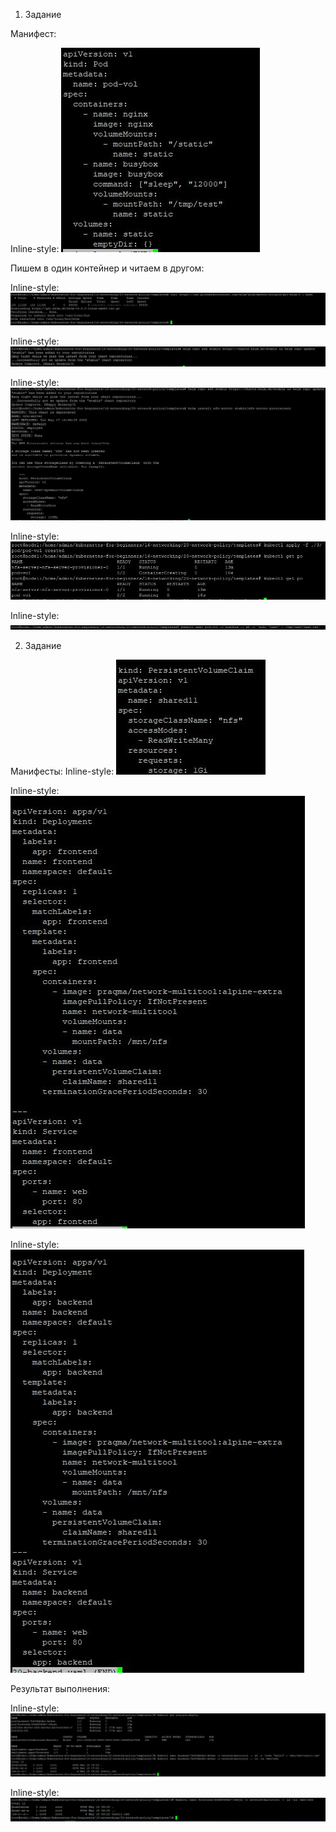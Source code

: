 1. Задание 

Манифест: 

Inline-style: 
![alt text](https://github.com/Andrey-netology/13.2/blob/main/pod.JPG "Logo Title Text 1")

Пишем в один контейнер и читаем в другом: 

Inline-style: 
![alt text](https://github.com/Andrey-netology/13.2/blob/main/1.JPG "Logo Title Text 1")

Inline-style: 
![alt text](https://github.com/Andrey-netology/13.2/blob/main/2.JPG "Logo Title Text 1")

Inline-style: 
![alt text](https://github.com/Andrey-netology/13.2/blob/main/3.JPG "Logo Title Text 1")

Inline-style: 
![alt text](https://github.com/Andrey-netology/13.2/blob/main/4.JPG "Logo Title Text 1")

Inline-style: 
![alt text](https://github.com/Andrey-netology/13.2/blob/main/5.JPG "Logo Title Text 1")

2. Задание 

Манифесты: 
Inline-style: 
![alt text](https://github.com/Andrey-netology/13.2/blob/main/pvc.JPG "Logo Title Text 1")

Inline-style: 
![alt text](https://github.com/Andrey-netology/13.2/blob/main/front.JPG "Logo Title Text 1")

Inline-style: 
![alt text](https://github.com/Andrey-netology/13.2/blob/main/back.JPG "Logo Title Text 1")

Результат выполнения: 

Inline-style: 
![alt text](https://github.com/Andrey-netology/13.2/blob/main/55.JPG "Logo Title Text 1")

Inline-style: 
![alt text](https://github.com/Andrey-netology/13.2/blob/main/77.JPG "Logo Title Text 1")
